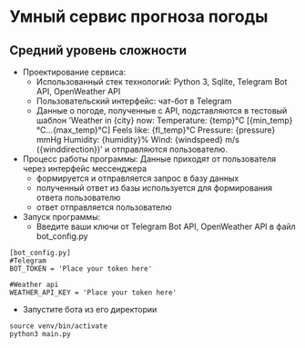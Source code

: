 # Умный сервис прогноза погоды
## Средний уровень сложности

- Проектирование сервиса:
  - Использованный стек технологий: Python 3, Sqlite, Telegram Bot API, OpenWeather API
  - Пользовательский интерфейс: чат-бот в Telegram
  - Данные о погоде, полученные с API, подставляются в тестовый шаблон 'Weather in {city} now: Temperature: {temp}°C [{min_temp}°C...{max_temp}°C] Feels like: {fl_temp}°C Pressure: {pressure} mmHg Humidity: {humidity}% Wind: {windspeed} m/s ({winddirection})' и отправляются пользователю.
- Процесс работы программы:
  Данные приходят от пользователя через интерфейс мессенджера
  - формируется и отправляется запрос в базу данных
  - полученный ответ из базы используется для формирования ответа пользователю
  - ответ отправляется пользователю
- Запуск программы:
  - Введите ваши ключи от Telegram Bot API, OpenWeather API в файл bot_config.py
 ```
 [bot_config.py]
 #Telegram
 BOT_TOKEN = 'Place your token here'

 #Weather api
 WEATHER_API_KEY = 'Place your token here'
 ```
   - Запустите бота из его директории
  
 ```
 source venv/bin/activate
 python3 main.py
 ```
